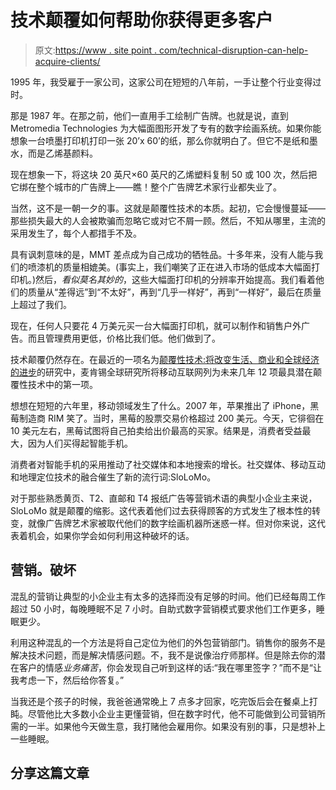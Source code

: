 # 技术颠覆如何帮助你获得更多客户

> 原文:[https://www . site point . com/technical-disruption-can-help-acquire-clients/](https://www.sitepoint.com/technological-disruption-can-help-acquire-clients/)

1995 年，我受雇于一家公司，这家公司在短短的八年前，一手让整个行业变得过时。

那是 1987 年。在那之前，他们一直用手工绘制广告牌。也就是说，直到 Metromedia Technologies 为大幅面图形开发了专有的数字绘画系统。如果你能想象一台喷墨打印机打印一张 20’x 60’的纸，那么你就明白了。但它不是纸和墨水，而是乙烯基颜料。

现在想象一下，将这块 20 英尺×60 英尺的乙烯塑料复制 50 或 100 次，然后把它绑在整个城市的广告牌上——瞧！整个广告牌艺术家行业都失业了。

当然，这不是一朝一夕的事。这就是颠覆性技术的本质。起初，它会慢慢蔓延——那些损失最大的人会被欺骗而忽略它或对它不屑一顾。然后，不知从哪里，主流的采用发生了，每个人都措手不及。

具有讽刺意味的是，MMT 差点成为自己成功的牺牲品。十多年来，没有人能与我们的喷漆机的质量相媲美。(事实上，我们嘲笑了正在进入市场的低成本大幅面打印机。)然后，*看似莫名其妙的*，这些大幅面打印机的分辨率开始提高。我们看着他们的质量从“差得远”到“不太好”，再到“几乎一样好”，再到“一样好”，最后在质量上超过了我们。

现在，任何人只要花 4 万美元买一台大幅面打印机，就可以制作和销售户外广告。而且管理费用更低，价格比我们低。他们做到了。

技术颠覆仍然存在。在最近的一项名为[颠覆性技术:将改变生活、商业和全球经济的进步](http://www.mckinsey.com/insights/business_technology/disruptive_technologies)的研究中，麦肯锡全球研究所将移动互联网列为未来几年 12 项最具潜在颠覆性技术中的第一项。

想想在短短的六年里，移动领域发生了什么。2007 年，苹果推出了 iPhone，黑莓制造商 RIM 笑了。当时，黑莓的股票交易价格超过 200 美元。今天，它徘徊在 10 美元左右，黑莓试图将自己拍卖给出价最高的买家。结果是，消费者受益最大，因为人们买得起智能手机。

消费者对智能手机的采用推动了社交媒体和本地搜索的增长。社交媒体、移动互动和地理定位技术的融合催生了新的流行词:SloLoMo。

对于那些熟悉黄页、T2、直邮和 T4 报纸广告等营销术语的典型小企业主来说，SloLoMo 就是颠覆的缩影。这代表着他们过去获得顾客的方式发生了根本性的转变，就像广告牌艺术家被取代他们的数字绘画机器所迷惑一样。但对你来说，这代表着机会，如果你学会如何利用这种破坏的话。

## 营销。破坏

混乱的营销让典型的小企业主有太多的选择而没有足够的时间。他们已经每周工作超过 50 小时，每晚睡眠不足 7 小时。自助式数字营销模式要求他们工作更多，睡眠更少。

利用这种混乱的一个方法是将自己定位为他们的外包营销部门。销售你的服务不是解决技术问题，而是解决情感问题。不，我不是说像治疗师那样。但是除去你的潜在客户的情感*业务痛苦*，你会发现自己听到这样的话:“我在哪里签字？”而不是“让我考虑一下，然后给你答复。”

当我还是个孩子的时候，我爸爸通常晚上 7 点多才回家，吃完饭后会在餐桌上打盹。尽管他比大多数小企业主更懂营销，但在数字时代，他不可能做到公司营销所需的一半。如果他今天做生意，我打赌他会雇用你。如果没有别的事，只是想补上一些睡眠。

## 分享这篇文章